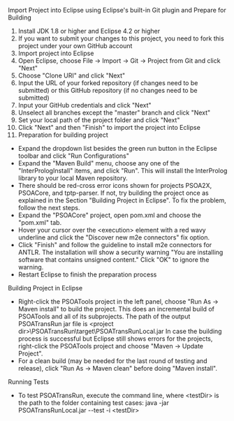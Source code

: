 Import Project into Eclipse using Eclipse's built-in Git plugin and Prepare for Building
1. Install JDK 1.8 or higher and Eclipse 4.2 or higher
2. If you want to submit your changes to this project, you need to fork this project under your own GitHub account
3. Import project into Eclipse
  1. Open Eclipse, choose File -> Import -> Git -> Project from Git and click "Next"
  2. Choose "Clone URI" and click "Next"
  3. Input the URL of your forked repository (if changes need to be submitted) or this GitHub repository (if no changes need to be  submitted)
  4. Input your GitHub credentials and click "Next"
  5. Unselect all branches except the "master" branch and click "Next"
  6. Set your local path of the project folder and click "Next"
  7. Click "Next" and then "Finish" to import the project into Eclipse
4. Preparation for building project
* Expand the dropdown list besides the green run button in the Eclipse toolbar and click "Run Configurations"
* Expand the "Maven Build" menu, choose any one of the "InterPrologInstall" items, and click "Run". This will install the InterProlog library to your local Maven repository.
* There should be red-cross error icons shown for projects PSOA2X, PSOACore, and tptp-parser. If not, try building the project once as explained in the Section "Building Project in Eclipse". To fix the problem, follow the next steps.
* Expand the "PSOACore" project, open pom.xml and choose the "pom.xml" tab.
* Hover your cursor over the \<execution\> element with a red wavy underline and click the "Discover new m2e connectors" fix option.
* Click "Finish" and follow the guideline to install m2e connectors for ANTLR. The installation will show a security warning "You are installing software that contains unsigned content." Click "OK" to ignore the warning.
* Restart Eclipse to finish the preparation process

Building Project in Eclipse
* Right-click the PSOATools project in the left panel, choose "Run As -> Maven install" to build the project. This does an incremental build of PSOATools and all of its subprojects. The path of the output PSOATransRun jar file is 
 \<project dir\>\PSOATransRun\target\PSOATransRunLocal.jar
 In case the building process is successful but Eclipse still shows errors for the projects, right-click the PSOATools project and choose "Maven -> Update Project".
* For a clean build (may be needed for the last round of testing and release), click "Run As -> Maven clean" before doing "Maven install".

Running Tests
* To test PSOATransRun, execute the command line, where \<testDir\> is the path to the folder containing test cases:
 java -jar PSOATransRunLocal.jar --test -i \<testDir\>
